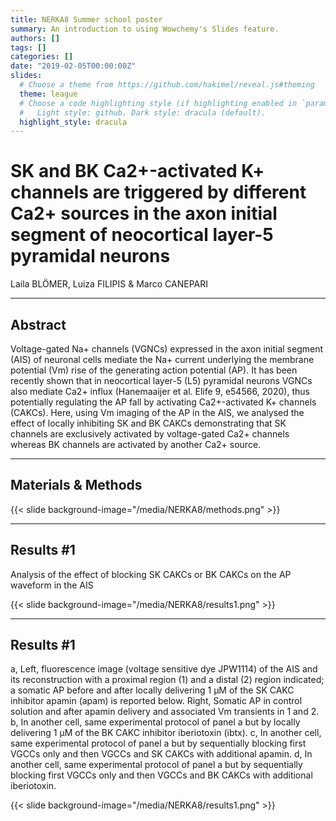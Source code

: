 ```yaml
---
title: NERKA8 Summer school poster
summary: An introduction to using Wowchemy's Slides feature.
authors: []
tags: []
categories: []
date: "2019-02-05T00:00:00Z"
slides:
  # Choose a theme from https://github.com/hakimel/reveal.js#theming
  theme: league
  # Choose a code highlighting style (if highlighting enabled in `params.toml`)
  #   Light style: github. Dark style: dracula (default).
  highlight_style: dracula
---
```


# SK and BK Ca2+-activated K+ channels are triggered by different Ca2+ sources in the axon initial segment of neocortical layer-5 pyramidal neurons 

Laila BLÖMER, Luiza FILIPIS & Marco CANEPARI  

---

## Abstract
Voltage-gated Na+ channels (VGNCs) expressed in the axon initial segment (AIS) of neuronal cells mediate the Na+ current underlying the membrane potential (Vm) rise of the generating action potential (AP). It has been recently shown that in neocortical  layer-5 (L5) pyramidal neurons VGNCs also mediate Ca2+ influx (Hanemaaijer et al. Elife 9, e54566, 2020), thus potentially regulating the AP fall by activating Ca2+-activated K+ channels (CAKCs). Here, using Vm imaging of the AP in the AIS, we analysed the effect of locally inhibiting SK and BK CAKCs demonstrating that SK channels are exclusively activated by voltage-gated Ca2+ channels whereas BK channels are activated by another Ca2+ source.       


---

## Materials & Methods

{{< slide background-image="/media/NERKA8/methods.png" >}}


---

## Results #1
Analysis of the effect of blocking SK CAKCs or BK CAKCs on the AP waveform in the AIS

{{< slide background-image="/media/NERKA8/results1.png" >}}


---
## Results #1
a, Left, fluorescence image (voltage sensitive dye JPW1114) of the AIS and its reconstruction with a proximal region (1) and a distal (2) region indicated; a somatic AP before and after locally delivering 1 µM of the SK CAKC inhibitor apamin (apam) is reported below.  Right, Somatic AP in control solution and after apamin delivery and associated Vm transients in 1 and 2. b, In another cell, same experimental protocol of panel a but by locally delivering 1 µM of the BK CAKC inhibitor iberiotoxin (ibtx). c, In another cell, same experimental protocol of panel a but by sequentially blocking first VGCCs only and then VGCCs and SK CAKCs with additional apamin. d, In another cell, same experimental protocol of panel a but by sequentially blocking first VGCCs only and then VGCCs and BK CAKCs with additional iberiotoxin.


{{< slide background-image="/media/NERKA8/results1.png" >}}

